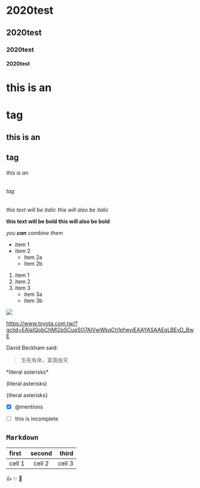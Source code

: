# 2020test
## 2020test
### 2020test
#### 2020test

# this is an <h1> tag
  ## this is an <h2> tag
  ###### this is an <h6> tag
  
*this text will be italic*
_this will also be italic_

**this text will be bold**
__this will also be bold__

*you **can** combine them*

* item 1
* item 2
  * item 2a
  * item 2b
  
1. item 1
2. item 2
3. item 3
   * item 3a
   * item 3b
   
![](https://i.imgur.com/z71sa3u.png)


<https://www.toyota.com.tw/?gclid=EAIaIQobChMI2pSCuqSO7AIVwWkqCh1pfwyiEAAYASAAEgLBEvD_BwE>

David Beckham said:
>生死有命，富貴由天

\*literal asterisks\*

\(literal asterisks\)

\{literal asterisks\}

- [x] @mentions

- [ ] this is incomplete

## `Markdown`

| first | second | third |
|:---- |:------:|------:|
|cell 1 | cell 2| cell 3|

:+1:
:sparkles:
:camel:
